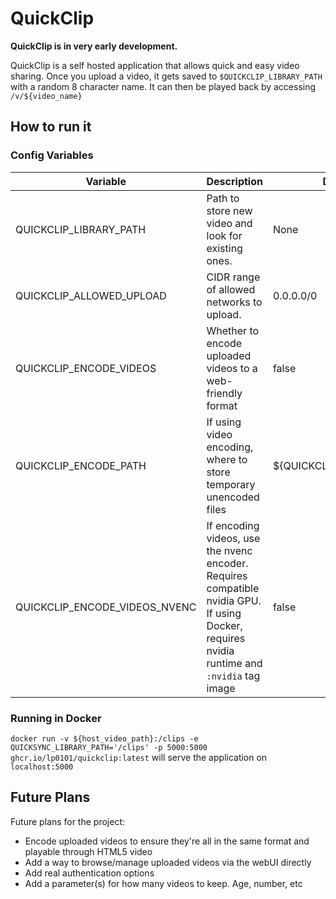 # QuickClip

**QuickClip is in very early development.**

QuickClip is a self hosted application that allows quick and easy video sharing.
Once you upload a video, it gets saved to `$QUICKCLIP_LIBRARY_PATH` with a random 8 character name. It can then be played back by accessing `/v/${video_name}`

## How to run it

### Config Variables

| Variable                      | Description                                                                                                                                 | Default Value                 | Required |
|-------------------------------|---------------------------------------------------------------------------------------------------------------------------------------------|-------------------------------|----------|
| QUICKCLIP_LIBRARY_PATH        | Path to store new video and look for existing ones.                                                                                         | None                          | Yes      |
| QUICKCLIP_ALLOWED_UPLOAD      | CIDR range of allowed networks to upload.                                                                                                   | 0.0.0.0/0                     | No       |
| QUICKCLIP_ENCODE_VIDEOS       | Whether to encode uploaded videos to a web-friendly format                                                                                  | false                         | No       |
| QUICKCLIP_ENCODE_PATH         | If using video encoding, where to store temporary unencoded files                                                                           | ${QUICKCLIP_LIBRARY_PATH}/enc | No       |
| QUICKCLIP_ENCODE_VIDEOS_NVENC | If encoding videos, use the nvenc encoder. Requires compatible nvidia GPU. If using Docker, requires nvidia runtime and `:nvidia` tag image | false                         | no       |

### Running in Docker

`docker run -v ${host_video_path}:/clips -e QUICKSYNC_LIBRARY_PATH='/clips' -p 5000:5000 ghcr.io/lp0101/quickclip:latest` will serve the application on `localhost:5000`

## Future Plans

Future plans for the project:

* Encode uploaded videos to ensure they're all in the same format and playable through HTML5 video
* Add a way to browse/manage uploaded videos via the webUI directly
* Add real authentication options
* Add a parameter(s) for how many videos to keep. Age, number, etc
